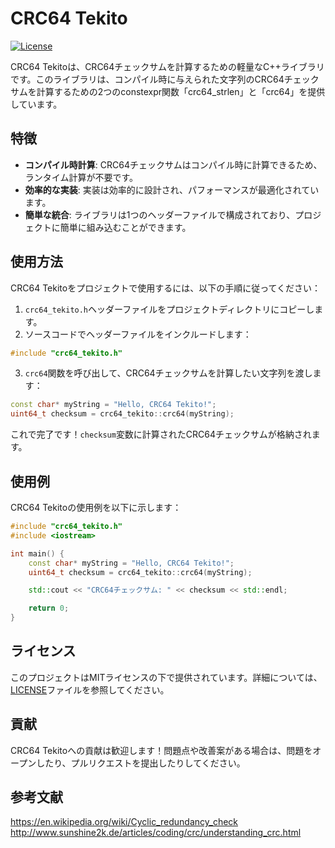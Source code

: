 
# CRC64 Tekito

[![License](https://img.shields.io/badge/license-MIT-blue.svg)](https://github.com/example/repository/blob/main/LICENSE)

CRC64 Tekitoは、CRC64チェックサムを計算するための軽量なC++ライブラリです。このライブラリは、コンパイル時に与えられた文字列のCRC64チェックサムを計算するための2つのconstexpr関数「crc64_strlen」と「crc64」を提供しています。

## 特徴

- **コンパイル時計算**: CRC64チェックサムはコンパイル時に計算できるため、ランタイム計算が不要です。
- **効率的な実装**: 実装は効率的に設計され、パフォーマンスが最適化されています。
- **簡単な統合**: ライブラリは1つのヘッダーファイルで構成されており、プロジェクトに簡単に組み込むことができます。

## 使用方法

CRC64 Tekitoをプロジェクトで使用するには、以下の手順に従ってください：

1. `crc64_tekito.h`ヘッダーファイルをプロジェクトディレクトリにコピーします。
2. ソースコードでヘッダーファイルをインクルードします：

```cpp
#include "crc64_tekito.h"
```

3. `crc64`関数を呼び出して、CRC64チェックサムを計算したい文字列を渡します：

```cpp
const char* myString = "Hello, CRC64 Tekito!";
uint64_t checksum = crc64_tekito::crc64(myString);
```

これで完了です！`checksum`変数に計算されたCRC64チェックサムが格納されます。

## 使用例

CRC64 Tekitoの使用例を以下に示します：

```cpp
#include "crc64_tekito.h"
#include <iostream>

int main() {
    const char* myString = "Hello, CRC64 Tekito!";
    uint64_t checksum = crc64_tekito::crc64(myString);

    std::cout << "CRC64チェックサム: " << checksum << std::endl;

    return 0;
}
```

## ライセンス

このプロジェクトはMITライセンスの下で提供されています。詳細については、[LICENSE](LICENSE)ファイルを参照してください。

## 貢献

CRC64 Tekitoへの貢献は歓迎します！問題点や改善案がある場合は、問題をオープンしたり、プルリクエストを提出したりしてください。

## 参考文献
https://en.wikipedia.org/wiki/Cyclic_redundancy_check
http://www.sunshine2k.de/articles/coding/crc/understanding_crc.html
